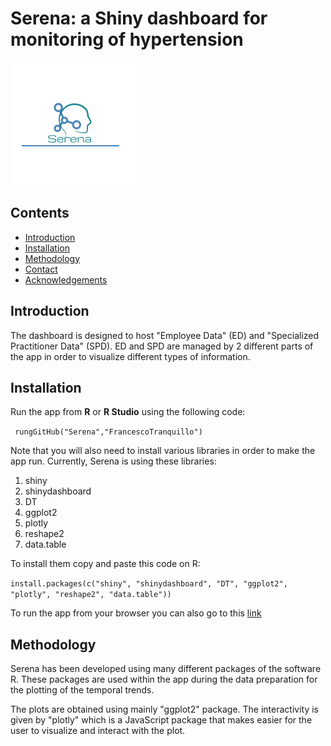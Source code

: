 #  Serena: a Shiny dashboard for monitoring of hypertension

<img src="www/logo2.png" align="center" />


## Contents

- [Introduction](introduction)
- [Installation](installation)
- [Methodology](citation)
- [Contact](contact)
- [Acknowledgements](acknowledgements)

## Introduction
The dashboard is designed to host "Employee Data" (ED) and "Specialized Practitioner Data" (SPD). ED and SPD are managed by 2 different parts of the app in order to visualize different types of information.

## Installation

Run the app from **R** or **R Studio** using the following code:

` rungGitHub("Serena","FrancescoTranquillo")`

Note that you will also need to install various libraries in order to make the app run.
Currently, Serena is using these libraries:
1. shiny
2. shinydashboard
3.  DT
4.  ggplot2
5.  plotly
6. reshape2
7. data.table

To install them copy and paste this code on R:

`install.packages(c("shiny",
"shinydashboard",
"DT",
"ggplot2",
"plotly",
"reshape2",
"data.table"))`

To run the app from your browser you can also go to this [link](https://FrancescoTranquillo.shinyapps.io/Medinfo/)

## Methodology

Serena has been developed using many different packages of the software R. These packages are used within the app during the data preparation for the plotting of the temporal trends.

The plots are obtained using mainly "ggplot2" package. The interactivity is given by "plotly" which is a JavaScript package that makes easier for the user to visualize and interact with the plot.
